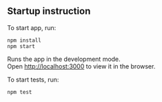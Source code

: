 ## Startup instruction

To start app, run:

```
npm install
npm start
```

Runs the app in the development mode.<br>
Open [http://localhost:3000](http://localhost:3000) to view it in the browser.

To start tests, run:

```
npm test
```
